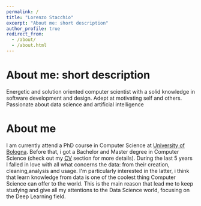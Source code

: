 ```yaml
---
permalink: /
title: "Lorenzo Stacchio"
excerpt: "About me: short description"
author_profile: true
redirect_from: 
  - /about/
  - /about.html
---
```


About me: short description
======
Energetic and solution oriented computer scientist with a solid knowledge in software development and design.
Adept at motivating self and others.
Passionate about data science and artificial intelligence

About me
======
I am currently attend a PhD course in Computer Science at [University of Bologna](https://www.unibo.it/it). Before that, i got a Bachelor and Master degree in Computer Science (check out my [CV](/cv/) section for more details). During the last 5 years I falled in love with all what concerns the data: from their creation, cleaning,analysis and usage. I'm particularly interested in the latter, i think that learn knowledge from data is one of the coolest thing Computer Science can offer to the world. 
This is the main reason that lead me to keep studying and give all my attentions to the Data Science world, focusing on the Deep Learning field.

